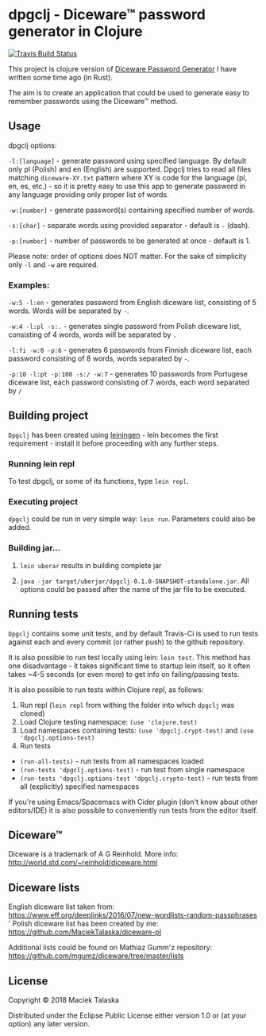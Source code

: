 dpgclj - Diceware™ password generator in Clojure
===========================================================

[![Travis Build Status](https://travis-ci.org/MaciekTalaska/dpgclj.svg?branch=master)](https://travis-ci.org/MaciekTalaska/dpgclj)


This project is clojure version of [Diceware Password Generator](https://github.com/MaciekTalaska/dpg) I have written some time ago (in Rust).

The aim is to create an application that could be used to generate easy to remember passwords using the Diceware™ method.


## Usage

dpgclj options:

`-l:[language]` - generate password using specified language. By default only pl (Polish) and en (English) are supported. Dpgclj tries to read all files matching `diceware-XY.txt` pattern where XY is code for the language (pl, en, es, etc.) - so it is pretty easy to use this app to generate password in any language providing only proper list of words.

`-w:[number]` - generate password(s) containing specified number of words.

`-s:[char]` - separate words using provided separator - default is `-` (dash).

`-p:[number]` - number of passwords to be generated at once - default is 1.

Please note: order of options does NOT matter.
For the sake of simplicity only `-l` and `-w` are required.

### Examples:

`-w:5 -l:en` - generates password from English diceware list, consisting of 5 words. Words will be separated by `-`.

`-w:4 -l:pl -s:.` - generates single password from Polish diceware list, consisting of 4 words, words will be separated by `.`

`-l:fi -w:8 -p:6` - generates 6 passwords from Finnish diceware list, each password consisting of 8 words, words separated by `-`.

`-p:10 -l:pt -p:100 -s:/ -w:7` - generates 10 passwords from Portugese diceware list, each password consisting of 7 words, each word separated by `/`

## Building project

`Dpgclj` has been created using [leiningen](https://leiningen.org) - lein becomes the first requirement - install it before proceeding with any further steps.

### Running lein repl

To test dpgclj, or some of its functions, type `lein repl`.

### Executing project

`dpgclj` could be run in very simple way: `lein run`. Parameters could also be added. 

### Building jar...

1. `lein uberar` results in building complete jar

2. `java -jar target/uberjar/dpgclj-0.1.0-SNAPSHOT-standalone.jar`. All options could be passed after the name of the jar file to be executed. 

## Running tests

`Dpgclj` contains some unit tests, and by default Travis-Ci is used to run tests against each and every commit (or rather push) to the github repository. 

It is also possible to run test locally using lein: `lein test`. This method has one disadvantage - it takes significant time to startup lein itself, so it often takes ~4-5 seconds (or even more) to get info on failing/passing tests.

It is also possible to run tests within Clojure repl, as follows:
1. Run repl (`lein repl` from withing the folder into which `dpgclj` was cloned)
2. Load Clojure testing namespace: `(use 'clojure.test)`
3. Load namespaces containing tests: `(use 'dpgclj.crypt-test)` and `(use 'dpgclj.options-test)`
4. Run tests 
 * `(run-all-tests)` - run tests from all namespaces loaded
 * `(run-tests 'dpgclj.options-test)` - run test from single namespace
 * `(run-tests 'dpgclj.options-test 'dpgclj.crypto-test)` - run tests from all (explicitly) specified namespaces
 
If you're using Emacs/Spacemacs with Cider plugin (don't know about other editors/IDE) it is also possible to conveniently run tests from the editor itself. 

## Diceware™

Diceware is a trademark of A G Reinhold. More info: http://world.std.com/~reinhold/diceware.html

## Diceware lists

English diceware list taken from: https://www.eff.org/deeplinks/2016/07/new-wordlists-random-passphrases
'
Polish diceware list has been created by me: https://github.com/MaciekTalaska/diceware-pl

Additional lists could be found on Mathiaz Gumm'z repository: https://github.com/mgumz/diceware/tree/master/lists

## License

Copyright © 2018 Maciek Talaska

Distributed under the Eclipse Public License either version 1.0 or (at your option) any later version.
